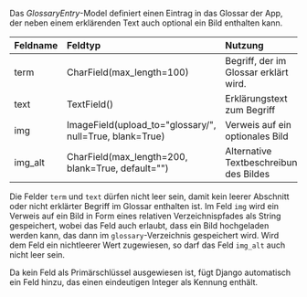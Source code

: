 Das *GlossaryEntry*-Model definiert einen Eintrag in das Glossar der App, der neben einem erklärenden Text auch optional ein
Bild enthalten kann.

| Feldname | Feldtyp | Nutzung |
| :--- | :--- | :--- |
| term | CharField(max_length=100) | Begriff, der im Glossar erklärt wird. |
| text | TextField() | Erklärungstext zum Begriff |
| img | ImageField(upload_to="glossary/", null=True, blank=True) | Verweis auf ein optionales Bild |
| img_alt | CharField(max_length=200, blank=True, default="") | Alternative Textbeschreibung des Bildes |

Die Felder `term` und `text` dürfen nicht leer sein, damit kein leerer Abschnitt oder nicht erklärter Begriff im Glossar
enthalten ist. Im Feld `img` wird ein Verweis auf ein Bild in Form eines relativen Verzeichnispfades als String gespeichert,
wobei das Feld auch erlaubt, dass ein Bild hochgeladen werden kann, das dann im `glossary`-Verzeichnis gespeichert wird. Wird
dem Feld ein nichtleerer Wert zugewiesen, so darf das Feld `img_alt` auch nicht leer sein.

Da kein Feld als Primärschlüssel ausgewiesen ist, fügt Django automatisch ein Feld hinzu, das einen eindeutigen Integer als
Kennung enthält.
